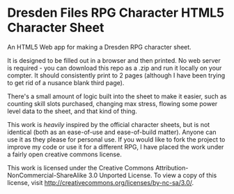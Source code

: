 Dresden Files RPG Character HTML5 Character Sheet
================

An HTML5 Web app for making a Dresden RPG character sheet.

It is designed to be filled out in a browser and then printed.  No web server is required - you can download this repo as a .zip and run it locally on your compter.  It should consistently print to 2 pages (although I have been trying to get rid of a nusance blank third page).

There's a small amount of logic built into the sheet to make it easier, such as counting skill slots purchased, changing max stress, flowing some power level data to the sheet, and that kind of thing.

This work is _heavily_ inspired by the official character sheets, but is not identical (both as an ease-of-use and ease-of-build matter).  Anyone can use it as they please for personal use.  If you would like to fork the project to improve my code or use it for a different RPG, I have placed the work under a fairly open creative commons license.

This work is licensed under the Creative Commons Attribution-NonCommercial-ShareAlike 3.0 Unported License. To view a copy of this license, visit http://creativecommons.org/licenses/by-nc-sa/3.0/.